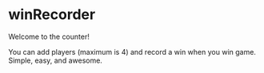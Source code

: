 # winRecorder

Welcome to the counter!

You can add players (maximum is 4) and record a win when you win game. Simple, easy, and awesome.
